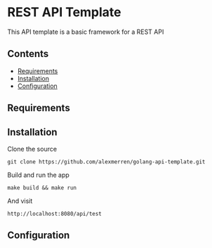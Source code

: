 # REST API Template
 
This API template is a basic framework for a REST API

## Contents

 * [Requirements](#Requirements) 
 * [Installation](#Installation) 
 * [Configuration](#Configuration) 

## Requirements

## Installation 

Clone the source 

`git clone https://github.com/alexmerren/golang-api-template.git`

Build and run the app

`make build && make run`

And visit

`http://localhost:8080/api/test`

## Configuration
